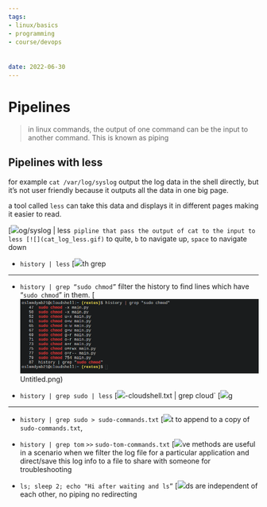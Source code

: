 ```yaml
---
tags: 
- linux/basics
- programming
- course/devops


date: 2022-06-30
---
```



# Pipelines

>in linux commands, the output of one command can be the input to another command. This is known as piping

Pipelines with less
----------------------------------------------

for example `cat /var/log/syslog` output the log data in the shell directly, but it’s not user friendly because it outputs all the data in one big page.

a tool called `less` can take this data and displays it in different pages making it easier to read.

[![](cat_logg.gif)og/syslog | less` pipline that pass the output of cat to the input to less
    [![](cat_log_less.gif)` to quite, `b` to navigate up, `space` to navigate down

*   `history | less`
    [![](history_less.gif)th grep
-------------------------------------------------

*   `history | grep “sudo chmod”` filter the history to find lines which have “`sudo chmod`” in them.
    [![](Linux/Basics/Pipelines-images/Untitled.png)Untitled.png)

*   `history | grep sudo | less`
    [![](grep_less.gif)-cloudshell.txt | grep cloud`
    [![](grep_cloud.gif)g
------------------------------

*   `history | grep sudo > sudo-commands.txt`
    [![](redirect.gif)t to append to a copy of `sudo-commands.txt`,
*   `history | grep tom` `>>` `sudo-tom-commands.txt`
    [![](tom.gif)ve methods are useful in a scenario when we filter the log file for a particular application and direct/save this log info to a file to share with someone for troubleshooting

*   `ls; sleep 2; echo "Hi after waiting and ls”`
    [![](sleep.gif)ds are independent of each other, no piping no redirecting